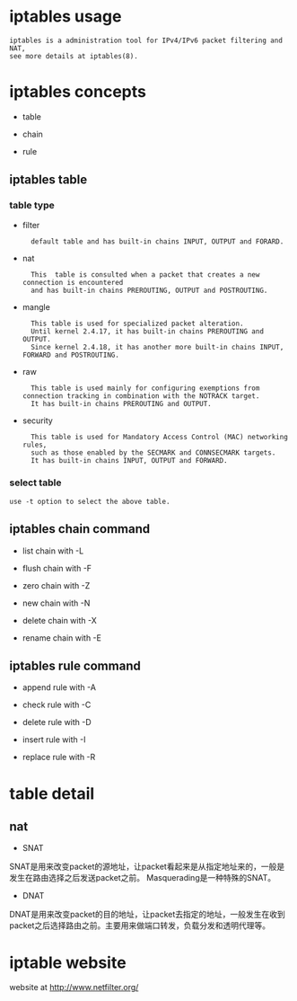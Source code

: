 iptables usage
==============

	iptables is a administration tool for IPv4/IPv6 packet filtering and NAT,
	see more details at iptables(8).


iptables concepts
=================

* table

* chain

* rule

iptables table
--------------

### table type ###

* filter

		default table and has built-in chains INPUT, OUTPUT and FORARD.

* nat

		This  table is consulted when a packet that creates a new connection is encountered
		and has built-in chains PREROUTING, OUTPUT and POSTROUTING.

* mangle

		This table is used for specialized packet alteration.
		Until kernel 2.4.17, it has built-in chains PREROUTING and OUTPUT.
		Since kernel 2.4.18, it has another more built-in chains INPUT, FORWARD and POSTROUTING.

* raw

		This table is used mainly for configuring exemptions from connection tracking in combination with the NOTRACK target.
		It has built-in chains PREROUTING and OUTPUT.

* security

		This table is used for Mandatory Access Control (MAC) networking rules,
		such as those enabled by the SECMARK and CONNSECMARK targets.
		It has built-in chains INPUT, OUTPUT and FORWARD.

### select table ###

	use -t option to select the above table.


iptables chain command
----------------------

* list chain with -L

* flush chain with -F

* zero chain with -Z

* new chain with -N

* delete chain with -X

* rename chain with -E


iptables rule command
---------------------

* append rule with -A

* check rule with -C

* delete rule with -D

* insert rule with -I

* replace rule with -R


table detail
==============


nat
---

  * SNAT

SNAT是用来改变packet的源地址，让packet看起来是从指定地址来的，一般是发生在路由选择之后发送packet之前。 Masquerading是一种特殊的SNAT。


  * DNAT

DNAT是用来改变packet的目的地址，让packet去指定的地址，一般发生在收到packet之后选择路由之前。主要用来做端口转发，负载分发和透明代理等。



iptable website
===============

website at <http://www.netfilter.org/>
